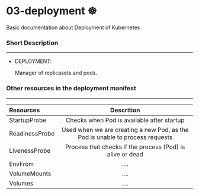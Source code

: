 # 03-deployment ☸
Basic documentation about Deployment of Kubernetes

### Short Description
-----------------
* DEPLOYMENT:

  Manager of replicasets and pods.
  



### Other resources in the deployment manifest
-----------------


|    Resources    | Descrition  |
| :--------- | :-----------------: |
| StartupProbe<br/> | Checks when Pod is available after startup |
| ReadinessProbe <br/> | Used when we are creating a new Pod, as the Pod is unable to process requests |
| LivenessProbe <br/>| Process that checks if the process (Pod) is alive or dead |
| EnvFrom <br/>| .... |
| VolumeMounts <br/>| .... |
| Volumes <br/>| .... |

